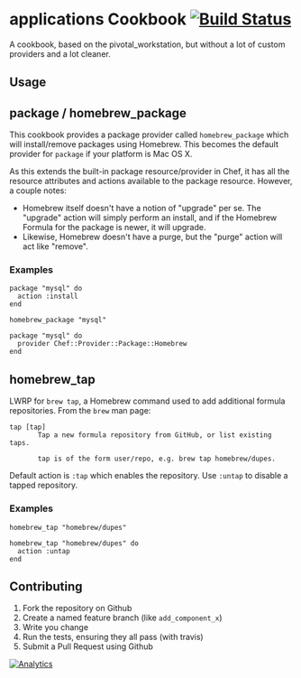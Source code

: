applications Cookbook [![Build Status](https://travis-ci.org/kitchenplan/chef-applications.png?branch=master)](https://travis-ci.org/kitchenplan/chef-applications)
=====================

A cookbook, based on the pivotal_workstation, but without a lot of custom providers and a lot cleaner.

Usage
-----

## package / homebrew\_package

This cookbook provides a package provider called `homebrew_package`
which will install/remove packages using Homebrew. This becomes the
default provider for `package` if your platform is Mac OS X.

As this extends the built-in package resource/provider in Chef, it has
all the resource attributes and actions available to the package
resource. However, a couple notes:

* Homebrew itself doesn't have a notion of "upgrade" per se. The
  "upgrade" action will simply perform an install, and if the Homebrew
  Formula for the package is newer, it will upgrade.
* Likewise, Homebrew doesn't have a purge, but the "purge" action will
  act like "remove".

### Examples

    package "mysql" do
      action :install
    end

    homebrew_package "mysql"

    package "mysql" do
      provider Chef::Provider::Package::Homebrew
    end

## homebrew\_tap

LWRP for `brew tap`, a Homebrew command used to add additional formula
repositories. From the `brew` man page:

    tap [tap]
           Tap a new formula repository from GitHub, or list existing taps.

           tap is of the form user/repo, e.g. brew tap homebrew/dupes.

Default action is `:tap` which enables the repository. Use `:untap` to
disable a tapped repository.

### Examples

    homebrew_tap "homebrew/dupes"

    homebrew_tap "homebrew/dupes" do
      action :untap
    end

Contributing
------------

1. Fork the repository on Github
2. Create a named feature branch (like `add_component_x`)
3. Write you change
4. Run the tests, ensuring they all pass (with travis)
5. Submit a Pull Request using Github

[![Analytics](https://ga-beacon.appspot.com/UA-46288146-2/kitchenplan/chef-applications)](https://github.com/igrigorik/ga-beacon)
